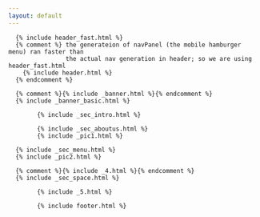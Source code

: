 ```yaml
---
layout: default
---
```

      {% include header_fast.html %}
      {% comment %} the generateion of navPanel (the mobile hamburger menu) ran faster than
                    the actual nav generation in header; so we are using header_fast.html
        {% include header.html %}
      {% endcomment %}

      {% comment %}{% include _banner.html %}{% endcomment %}
      {% include _banner_basic.html %}

 			{% include _sec_intro.html %}

			{% include _sec_aboutus.html %}
			{% include _pic1.html %}

      {% include _sec_menu.html %}
      {% include _pic2.html %}

      {% comment %}{% include _4.html %}{% endcomment %}
      {% include _sec_space.html %}

			{% include _5.html %}

			{% include footer.html %}
